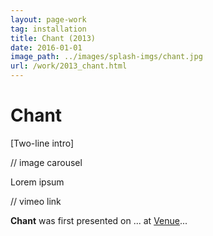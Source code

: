 ```yaml
---
layout: page-work
tag: installation
title: Chant (2013)
date: 2016-01-01
image_path: ../images/splash-imgs/chant.jpg
url: /work/2013_chant.html
---
```

# Chant

[Two-line intro]

// image carousel

Lorem ipsum

// vimeo link

**Chant** was first presented on ... at [Venue](https://www.google.com)...
